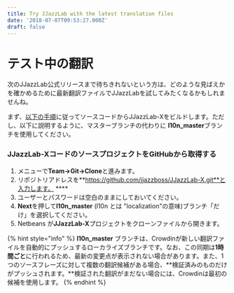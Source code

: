 ```yaml
---
title: Try JJazzLab with the latest translation files
date: '2018-07-07T09:53:27.000Z'
draft: false
---
```


# テスト中の翻訳

次のJJazzLab公式リリースまで待ちきれないという方は、どのような見ばえかを確かめるために最新翻訳ファイルでJJazzLabを試してみたくなるかもしれませんね。

まず、[以下の手順](https://jjazzlab.gitbook.io/developer-guide/build-from-source-code)に従ってソースコードからJJazzLab-Xをビルドします。ただし、以下に説明するように、マスターブランチの代わりに **l10n\_master**ブランチを使用してください。

### JJazzLab-XコードのソースプロジェクトをGitHubから取得する

1. メニューで**Team→Git→Clone**と進みます。
2. リポジトリアドレスを**https://github.com/jjazzboss/JJazzLab-X.git**と入力します。 ****
3. ユーザーとパスワードは空白のままにしておいてください。
4. **Next**を押して**l10n\_master** \(l10n とは "localization"の意味\)ブランチ「だけ」を選択してください。
5. Netbeans が**JJazzLab-X**プロジェクトをクローンファイルから開きます。

{% hint style="info" %}
**l10n\_master** ブランチは、Crowdinが新しい翻訳ファイルを自動的にプッシュするローカライズブランチです。なお、この同期は**1時間ごと**に行われるため、最新の変更点が表示されない場合があります。また、1つのソースフレーズに対して複数の翻訳候補がある場合、**検証済みのものだけがプッシュされます。**検証された翻訳がまだない場合には、Crowdinは最初の候補を使用します。
{% endhint %}

